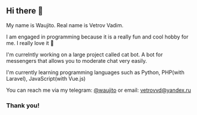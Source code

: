## Hi there 👋

My name is Waujito. Real name is Vetrov Vadim.

I am engaged in programming because it is a really fun and cool hobby for me. I really love it 💖

I'm currelntly working on a large project called cat bot.
A bot for messengers that allows you to moderate chat very easily.

I'm currently learning programming languages such as Python, PHP(with Laravel), JavaScript(with Vue.js)

You can reach me via my telegram: [@waujito](https://t.me/waujito) or email: [vetrovvd@yandex.ru](mailto:vetrovvd@yandex.ru)

### Thank you!

